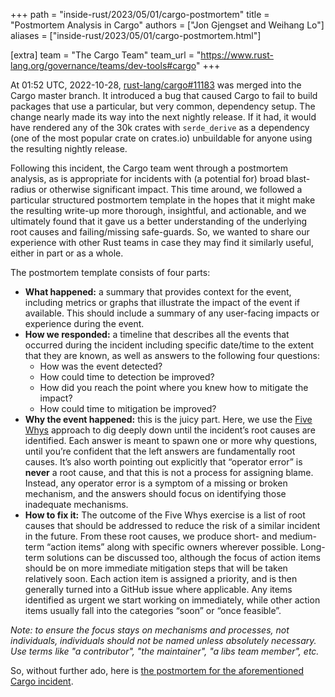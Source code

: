+++
path = "inside-rust/2023/05/01/cargo-postmortem"
title = "Postmortem Analysis in Cargo"
authors = ["Jon Gjengset and Weihang Lo"]
aliases = ["inside-rust/2023/05/01/cargo-postmortem.html"]

[extra]
team = "The Cargo Team"
team_url = "https://www.rust-lang.org/governance/teams/dev-tools#cargo"
+++

At 01:52 UTC, 2022-10-28, [rust-lang/cargo#11183] was merged into the Cargo master branch. It introduced a bug that caused Cargo to fail to build packages that use a particular, but very common, dependency setup. The change nearly made its way into the next nightly release. If it had, it would have rendered any of the 30k crates with `serde_derive` as a dependency (one of the most popular crate on crates.io) unbuildable for anyone using the resulting nightly release.

Following this incident, the Cargo team went through a postmortem analysis, as is appropriate for incidents with (a potential for) broad blast-radius or otherwise significant impact. This time around, we followed a particular structured postmortem template in the hopes that it might make the resulting write-up more thorough, insightful, and actionable, and we ultimately found that it gave us a better understanding of the underlying root causes and failing/missing safe-guards. So, we wanted to share our experience with other Rust teams in case they may find it similarly useful, either in part or as a whole. 

The postmortem template consists of four parts:

* **What happened:** a summary that provides context for the event, including metrics or graphs that illustrate the impact of the event if available. This should include a summary of any user-facing impacts or experience during the event.
* **How we responded:** a timeline that describes all the events that occurred during the incident including specific date/time to the extent that they are known, as well as answers to the following four questions:
    * How was the event detected?
    * How could time to detection be improved?
    * How did you reach the point where you knew how to mitigate the impact?
    * How could time to mitigation be improved?
* **Why the event happened:** this is the juicy part. Here, we use the [Five Whys] approach to dig deeply down until the incident’s root causes are identified. Each answer is meant to spawn one or more why questions, until you’re confident that the left answers are fundamentally root causes. It’s also worth pointing out explicitly that “operator error” is **never** a root cause, and that this is not a process for assigning blame. Instead, any operator error is a symptom of a missing or broken mechanism, and the answers should focus on identifying those inadequate mechanisms.
* **How to fix it:** The outcome of the Five Whys exercise is a list of root causes that should be addressed to reduce the risk of a similar incident in the future. From these root causes, we produce short- and medium-term “action items” along with specific owners wherever possible. Long-term solutions can be discussed too, although the focus of action items should be on more immediate mitigation steps that will be taken relatively soon. Each action item is assigned a priority, and is then generally turned into a GitHub issue where applicable. Any items identified as urgent we start working on immediately, while other action items usually fall into the categories “soon” or “once feasible”.

*Note: to ensure the focus stays on mechanisms and processes, not individuals, individuals should not be named unless absolutely necessary. Use terms like "a contributor", "the maintainer", "a libs team member", etc.*

So, without further ado, here is [the postmortem for the aforementioned Cargo incident][postmortem].

[rust-lang/cargo#11183]: https://github.com/rust-lang/cargo/pull/11183
[Five Whys]: https://en.wikipedia.org/wiki/Five_whys
[postmortem]: https://github.com/rust-lang/cargo/issues/12064

